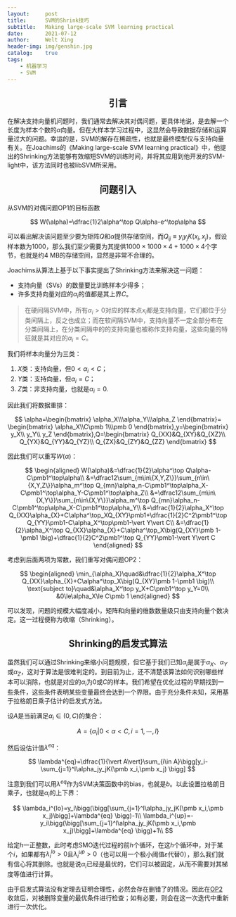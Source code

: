 ```yaml
---
layout:     post
title:      SVM的Shrink技巧
subtitle:   Making large-scale SVM learning practical
date:       2021-07-12
author:     Welt Xing
header-img: img/genshin.jpg
catalog:    true
tags:
    - 机器学习
    - SVM
---
```


## <center>引言

 在解决支持向量机问题时，我们通常去解决其对偶问题，更具体地说，是去解一个长度为样本个数的$\alpha$向量。但在大样本学习过程中，这显然会导致数据存储和运算量过大的问题。幸运的是，SVM的解存在稀疏性，也就是最终模型仅与支持向量有关。在Joachims的《Making large-scale SVM learning practical》中，他提出的Shrinking方法能够有效缩短SVM的训练时间，并将其应用到他开发的SVM-light中，该方法同时也被libSVM所采用。

## <center>问题引入

从SVM的对偶问题OP1的目标函数

$$
W(\alpha)=\dfrac{1}2\alpha^\top Q\alpha-e^\top\alpha
$$

可以看出解决该问题至少要为矩阵$Q$和$\alpha$提供存储空间，而$Q_{ij}\equiv y_iy_jK(x_i,x_j)$，假设样本数为1000，那么我们至少需要为其提供$1000\times1000\times4+1000\times4$个字节，也就是约4 MB的存储空间，显然是非常不合理的。

Joachims从算法上基于以下事实提出了Shrinking方法来解决这一问题：

- 支持向量（SVs）的数量要比训练样本少得多；
- 许多支持向量对应的$\alpha_i$的值都是其上界$C$。

> 在硬间隔SVM中，所有$\alpha_i\gt0$对应的样本点$x_i$都是支持向量，它们都位于分类间隔上，反之也成立；而在软间隔SVM中，支持向量不一定全部分布在分类间隔上，在分类间隔中的的支持向量也被称作支持向量，这些向量的特征就是其对应的$\alpha_i=C$。

我们将样本向量分为三类：

1. $X$类：支持向量，但$0\lt\alpha_i\lt C$；
2. $Y$类：支持向量，但$\alpha_i=C$；
3. $Z$类：非支持向量，也就是$\alpha_i=0$.

因此我们将数据重排：

$$
\alpha=\begin{bmatrix}
\alpha_X\\\alpha_Y\\\alpha_Z
\end{bmatrix}=
\begin{bmatrix}
\alpha_X\\C\pmb 1\\\pmb 0
\end{bmatrix},y=\begin{bmatrix}
y_X\\
y_Y\\
y_Z
\end{bmatrix},Q=\begin{bmatrix}
Q_{XX}&Q_{XY}&Q_{XZ}\\
Q_{YX}&Q_{YY}&Q_{YZ}\\
Q_{ZX}&Q_{ZY}&Q_{ZZ}
\end{bmatrix}
$$

因此我们可以重写$W(\alpha)$：

$$
\begin{aligned}
W(\alpha)&=\dfrac{1}{2}\alpha^\top Q\alpha-C\pmb1^\top\alpha\\
&=\dfrac12\sum_{m\in\{X,Y,Z\}}\sum_{n\in\{X,Y,Z\}}\alpha_m^\top Q_{mn}\alpha_n-C\pmb1^\top\alpha_X-C\pmb1^\top\alpha_Y-C\pmb1^\top\alpha_Z\\
&=\dfrac12\sum_{m\in\{X,Y\}}\sum_{n\in\{X,Y\}}\alpha_m^\top Q_{mn}\alpha_n-C\pmb1^\top\alpha_X-C\pmb1^\top\alpha_Y\\
&=\dfrac{1}{2}\alpha_X^\top Q_{XX}\alpha_{X}+C\alpha^\top_XQ_{XY}\pmb1+\dfrac{1}{2}C^2\pmb1^\top Q_{YY}\pmb1-C\alpha_X^\top\pmb1-\vert Y\vert C\\
&=\dfrac{1}{2}\alpha_X^\top Q_{XX}\alpha_{X}+C\alpha^\top_X\big(Q_{XY}\pmb 1-\pmb1 \big)+\dfrac{1}{2}C^2\pmb1^\top Q_{YY}\pmb1-\vert Y\vert C
\end{aligned}
$$

考虑到后面两项为常数，我们重写对偶问题<span id="OP2">OP2</span>：

$$
\begin{aligned}
\min_{\alpha_X}\quad&\dfrac{1}{2}\alpha_X^\top Q_{XX}\alpha_{X}+C\alpha^\top_X\big(Q_{XY}\pmb 1-\pmb1 \big)\\
\text{subject to}\quad&\alpha_X^\top y_X+C\pmb1^\top y_Y=0\\
&0\le\alpha_X\le C\pmb 1
\end{aligned}
$$

可以发现，问题的规模大幅度减小，矩阵和向量的维数数量级只由支持向量个数决定。这一过程便称为收缩（Shrinking）。

## <center>Shrinking的启发式算法

虽然我们可以通过Shrinking来缩小问题规模，但它基于我们已知$\alpha_i$是属于$\alpha_X$、$\alpha_Y$或$\alpha_Z$，这对于算法是很难判定的。到目前为止，还不清楚该算法如何识别哪些样本可以消除，也就是对应的$\alpha_i$为$0$或$C$的样本。我们希望在优化过程的早期找到一些条件，这些条件表明某些变量最终会达到一个界限。由于充分条件未知，采用基于拉格朗日乘子估计的启发式方法。

设$A$是当前满足$\alpha_i\in(0,C)$的集合：

$$
A=\{\alpha_i\vert0\lt\alpha\lt C,i=1,\cdots,l\}
$$

然后设估计值$\lambda^{eq}$：

$$
\lambda^{eq}=\dfrac{1}{\vert A\vert}\sum_{i\in A}\bigg[y_i-\sum_{j=1}^l\alpha_jy_jK(\pmb x_i,\pmb x_j) \bigg]
$$

注意到我们可以用$\lambda^{eq}$作为SVM决策函数中的bias，也就是$b$。以此设置拉格朗日乘子，也就是$\alpha_i$的上下界：

$$
\lambda_i^{lo}=y_i\bigg(\bigg[\sum_{j=1}^l\alpha_jy_jK(\pmb x_i,\pmb x_j)\bigg]+\lambda^{eq} \bigg)-1\\
\lambda_i^{up}=-y_i\bigg(\bigg[\sum_{j=1}^l\alpha_jy_jK(\pmb x_i,\pmb x_j)\bigg]+\lambda^{eq} \bigg)+1\\
$$

给定$h$一正整数，此时考虑SMO迭代过程的前$h$个循环，在这$h$个循环中，对于某个$i$，如果都有$\lambda_i^{lo}>0$且$\lambda_i^{up}>0$（也可以用一个极小阈值$\varepsilon$代替0），那么我们就有信心将其删除。也就是说$\alpha_i$已经是最优的，它们可以被固定，从而不需要对其梯度等值进行计算。

由于启发式算法没有定理去证明合理性，必然会存在删错了的情况。因此在[OP2](#OP2)收敛后，对被删除变量的最优条件进行检查；如有必要，则会在这一次迭代中重新进行一次优化。

